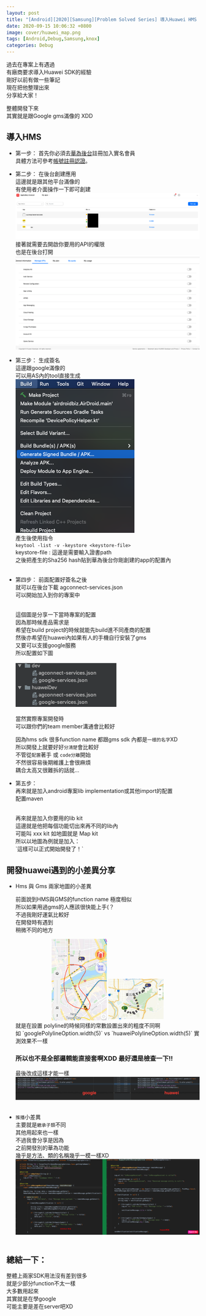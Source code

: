 ```yaml
---
layout: post
title: "[Android][2020][Samsung][Problem Solved Series] 導入Huawei HMS Core 4.0 心得分享 "
date: 2020-09-15 10:06:32 +0800
image: cover/huawei_map.png
tags: [Android,Debug,Samsung,knox]
categories: Debug
---
```


過去在專案上有遇過<br>
有廠商要求導入Huawei SDK的經驗<br>
剛好以前有做一些筆記<br>
現在把他整理出來<br>
分享給大家！<br>

整體開發下來<br>
其實就是跟Google gms滿像的 XDD <br>



導入HMS
---

 * 第一步：
 首先你必須去[華為後台](https://developer.huawei.com/consumer/cn)註冊加入實名會員<br>
 具體方法可參考[帳號註冊認證](https://developer.huawei.com/consumer/cn/devservice/doc/20300)。

 * 第二步：
 在後台創建應用<br>
 這邊就是跟其他平台滿像的<br>
 有使用者介面操作一下即可創建<br>
 ![1.png](/images/huawei/1.png)<br>
 接著就需要去開啟你要用的API的權限<br>
 也是在後台打開<br>
 ![2.png](/images/huawei/2.png)<br>

 * 第三步：
 生成簽名<br>
 這邊跟google滿像的<br>
 可以用AS內的tool直接生成<br>
 ![3.png](/images/huawei/3.png)<br>
 產生後使用指令<br>
 `keytool -list -v -keystore <keystore-file>`<br>
 keystore-file : 這邊是需要輸入證書path<br>
 之後把產生的Sha256 hash貼到華為後台你剛創建的app的配置內<br><br>


  * 第四步：
    前面配置好簽名之後<br>
    就可以在後台下載 agconnect-services.json<br>
    可以開始加入到你的專案中<br><br>

    這個圖是分享一下當時專案的配置<br>
    因為那時候產品需求是<br>
    希望在build project的時候就能先build進不同產商的配置<br>
    然後亦希望在huawei內如果有人的手機自行安裝了gms<br>
    又要可以支援google服務<br>
    所以配置如下圖<br><br>
    ![4.png](/images/huawei/4.png)<br><br>
    當然實際專案開發時<br>
    可以跟你們的team member溝通會比較好<br>

    因為hms sdk 很多function name 都跟gms sdk 內都是`一樣的名字`XD<br>
    所以開發上就要好好`分清楚`會比較好<br>
    不管從`配置`著手 或 `code分離`開始<br>
    不然很容易後期維護上會很麻煩<br>
    耦合太高又很難拆的話就...<br>


  * 第五步：<br>
    再來就是加入android專案lib implementation或其他import的配置<br>
    配置maven
    <script src="https://gist.github.com/KuanChunChen/1ca47854f0a1eb3c94565c3512725050.js"></script>
    <br>
    再來就是加入你要用的lib kit<br>
    這邊就是他把每個功能切出來再不同的lib內<br>
    可能叫 xxx kit 如地圖就是 Map kit<br>
    所以以地圖為例就是加入：<br>
    <script src="https://gist.github.com/KuanChunChen/631f00b79f69c96bd2a226c58eff5199.js"></script>
    `這樣可以正式開始開發了！`

開發huawei遇到的小差異分享
---
 * Hms 與 Gms 兩家地圖的小差異

   前面說到HMS與GMS的function name 極度相似<br>
   所以如果用過gms的人應該很快能上手(？<br>
   不過我剛好運氣比較好<br>
   在開發時有遇到<br>
   稍微不同的地方<br>
   <div align="center">
     <img src="/images/huawei/6.png" alt="Cover" width="30%" >
     <img src="/images/huawei/7.png" alt="Cover" width="30%" >
   </div>
   就是在設置 polyline的時候同樣的常數設置出來的粗度不同啊<br>
   如 `googlePolylineOption.width(5)` vs `huaweiPolylineOption.width(5)`
   實測效果不一樣<br>

   ### 所以也不是全部邏輯能直接套啊XDD 最好還是檢查一下!!

   最後改成這樣才能一樣<br>
   ![5.png](/images/huawei/5.png)<br><br>

 * `推播`小差異<br>
   主要就是`繼承子類`不同<br>
   其他用起來也一樣<br>
   不過我會分享是因為<br>
   之前開發別的華為功能<br>
   幾乎是方法、類的名稱幾乎一模一樣XD<br>
   ![8.png](/images/huawei/8.png)<br><br>


## 總結一下：
 整體上兩家SDK用法沒有差到很多<br>
 就是少部分function不太一樣<br>
 大多數用起來<br>
 其實就是在學google<br>
 可能主要是差在server吧XD<br>
